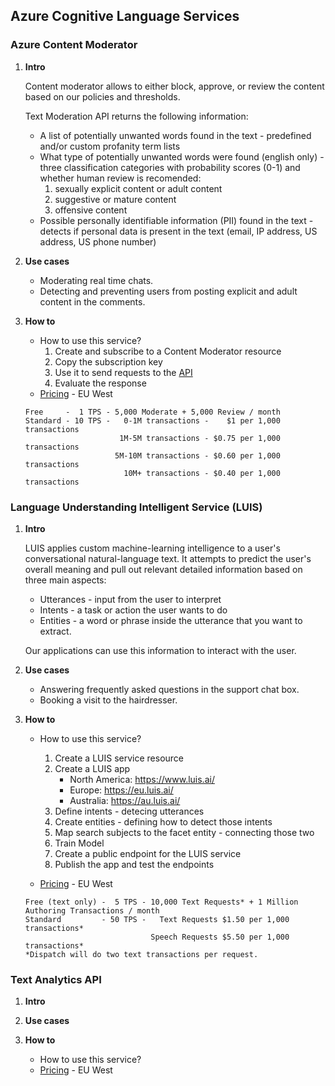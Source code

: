 ## Azure Cognitive Language Services


### Azure Content Moderator
1. **Intro**

   Content moderator allows to either block, approve, or review the content based on our policies and thresholds.

   Text Moderation API returns the following information:
   - A list of potentially unwanted words found in the text - predefined and/or custom profanity term lists 
   - What type of potentially unwanted words were found (english only) - three classification categories with probability scores (0-1) and whether human review is recomended:
       1. sexually explicit content or adult content
       2. suggestive or mature content
       3. offensive content
    - Possible personally identifiable information (PII) found in the text - detects if personal data is present in the text (email, IP address, US address, US phone number)
2. **Use cases**
   * Moderating real time chats.
   * Detecting and preventing users from posting explicit and adult content in the comments.
3. **How to**
   * How to use this service?
       1. Create and subscribe to a Content Moderator resource
       2. Copy the subscription key
       3. Use it to send requests to the [API](https://westus.dev.cognitive.microsoft.com/docs/services/57cf753a3f9b070c105bd2c1/operations/57cf753a3f9b070868a1f66f)
       4. Evaluate the response
   * [Pricing](https://azure.microsoft.com/en-us/pricing/details/cognitive-services/content-moderator/) - EU West
   ```
   Free     -  1 TPS - 5,000 Moderate + 5,000 Review / month
   Standard - 10 TPS -   0-1M transactions -    $1 per 1,000 transactions
                        1M-5M transactions - $0.75 per 1,000 transactions
                       5M-10M transactions - $0.60 per 1,000 transactions
                         10M+ transactions - $0.40 per 1,000 transactions
   ```


### Language Understanding Intelligent Service (LUIS)

1. **Intro**
   
   LUIS applies custom machine-learning intelligence to a user's conversational natural-language text. It attempts to predict the user's overall meaning and pull out relevant detailed information based on three main aspects:
   - Utterances - input from the user to interpret
   - Intents - a task or action the user wants to do
   - Entities - a word or phrase inside the utterance that you want to extract.
   
   Our applications can use this information to interact with the user.
2. **Use cases**
   - Answering frequently asked questions in the support chat box.
   - Booking a visit to the hairdresser.
3. **How to**
   * How to use this service?
       1. Create a LUIS service resource
       2. Create a LUIS app
           - North America: https://www.luis.ai/
           - Europe: https://eu.luis.ai/
           - Australia: https://au.luis.ai/
       3. Define intents - detecing utterances
       4. Create entities - defining how to detect those intents
       5. Map search subjects to the facet entity - connecting those two
       6. Train Model
       7. Create a public endpoint for the LUIS service
       8. Publish the app and test the endpoints

   * [Pricing](https://azure.microsoft.com/en-us/pricing/details/cognitive-services/language-understanding-intelligent-services/) - EU West
   ```
   Free (text only) -  5 TPS - 10,000 Text Requests* + 1 Million Authoring Transactions / month
   Standard         - 50 TPS -   Text Requests $1.50 per 1,000 transactions*
                               Speech Requests $5.50 per 1,000 transactions*
   *Dispatch will do two text transactions per request.
   ```


### Text Analytics API

1. **Intro**
   
2. **Use cases**
   
3. **How to**
   * How to use this service?
   * [Pricing]() - EU West
   ```
   ```
